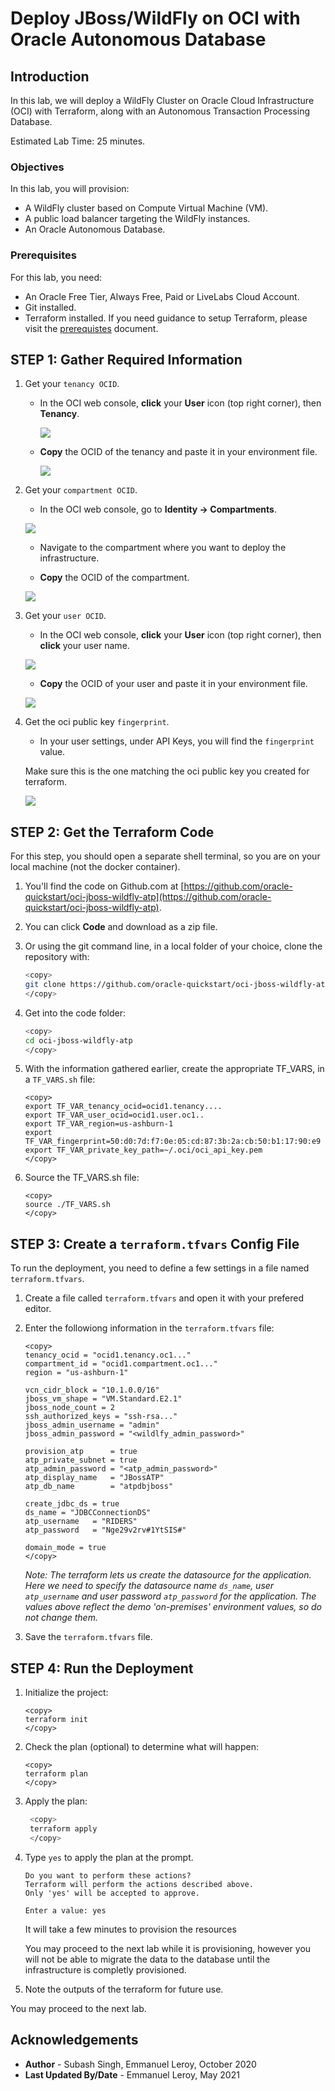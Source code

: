 # Deploy JBoss/WildFly on OCI with Oracle Autonomous Database

## Introduction

In this lab, we will deploy a WildFly Cluster on Oracle Cloud Infrastructure (OCI) with Terraform, along with an Autonomous Transaction Processing Database.

Estimated Lab Time: 25 minutes.

### Objectives

In this lab, you will provision:
* A WildFly cluster based on Compute Virtual Machine (VM).
* A public load balancer targeting the WildFly instances.
* An Oracle Autonomous Database.

### Prerequisites

For this lab, you need:

* An Oracle Free Tier, Always Free, Paid or LiveLabs Cloud Account.
* Git installed.
* Terraform installed. If you need guidance to setup Terraform, please visit the [prerequistes](https://github.com/oracle-quickstart/oci-prerequisites) document.

## **STEP 1**: Gather Required Information

1. Get your `tenancy OCID`.

    - In the OCI web console, **click** your **User** icon (top right corner), then **Tenancy**.

        ![](./images/setup-tf-tenancy.png)

    - **Copy** the OCID of the tenancy and paste it in your environment file.

        ![](./images/setup-tf-tenancy-ocid.png)

2. Get your `compartment OCID`.

    - In the OCI web console, go to **Identity -> Compartments**.

    ![](./images/setup-tf-compartment.png)

    - Navigate to the compartment where you want to deploy the infrastructure.

    - **Copy** the OCID of the compartment.

    ![](./images/setup-tf-compartment-ocid.png)

3. Get your `user OCID`.

    - In the OCI web console, **click** your **User** icon (top right corner), then **click** your user name.
        
    ![](./images/setup-tf-user.png)

    - **Copy** the OCID of your user and paste it in your environment file.

    ![](./images/setup-tf-user-ocid.png)

4. Get the oci public key `fingerprint`.

    - In your user settings, under API Keys, you will find the `fingerprint` value. 
    
    Make sure this is the one matching the oci public key you created for terraform.

    ![](./images/setup-tf-fingerprint.png)


## **STEP 2:** Get the Terraform Code

For this step, you should open a separate shell terminal, so you are on your local machine (not the docker container).

1. You'll find the code on Github.com at [https://github.com/oracle-quickstart/oci-jboss-wildfly-atp](https://github.com/oracle-quickstart/oci-jboss-wildfly-atp).

2. You can click **Code** and download as a zip file.

3. Or using the git command line, in a local folder of your choice, clone the repository with:

    ```bash
    <copy>
    git clone https://github.com/oracle-quickstart/oci-jboss-wildfly-atp
    </copy>
    ```

4. Get into the code folder:

    ```bash
    <copy>
    cd oci-jboss-wildfly-atp
    </copy>
    ```

5. With the information gathered earlier, create the appropriate TF_VARS, in a `TF_VARS.sh` file:

    ```
    <copy>
    export TF_VAR_tenancy_ocid=ocid1.tenancy....
    export TF_VAR_user_ocid=ocid1.user.oc1..
    export TF_VAR_region=us-ashburn-1
    export TF_VAR_fingerprint=50:d0:7d:f7:0e:05:cd:87:3b:2a:cb:50:b1:17:90:e9
    export TF_VAR_private_key_path=~/.oci/oci_api_key.pem
    </copy>
    ```

6. Source the TF_VARS.sh file:

    ```
    <copy>
    source ./TF_VARS.sh
    </copy>
    ```

## **STEP 3:** Create a `terraform.tfvars` Config File

To run the deployment, you need to define a few settings in a file named `terraform.tfvars`.

1. Create a file called `terraform.tfvars` and open it with your prefered editor.

2. Enter the followiong information in the `terraform.tfvars` file:

    ```
    <copy>
    tenancy_ocid = "ocid1.tenancy.oc1..."
    compartment_id = "ocid1.compartment.oc1..."
    region = "us-ashburn-1"

    vcn_cidr_block = "10.1.0.0/16"
    jboss_vm_shape = "VM.Standard.E2.1"
    jboss_node_count = 2
    ssh_authorized_keys = "ssh-rsa..."
    jboss_admin_username = "admin"
    jboss_admin_password = "<wildlfy_admin_password>"

    provision_atp      = true
    atp_private_subnet = true
    atp_admin_password = "<atp_admin_password>"
    atp_display_name   = "JBossATP"
    atp_db_name        = "atpdbjboss"

    create_jdbc_ds = true
    ds_name = "JDBCConnectionDS"
    atp_username   = "RIDERS"
    atp_password   = "Nge29v2rv#1YtSIS#"

    domain_mode = true
    </copy>
    ```

    *Note: The terraform lets us create the datasource for the application. Here we need to specify the datasource name `ds_name`, user `atp_username` and user password `atp_password` for the application. The values above reflect the demo 'on-premises' environment values, so do not change them.*

3. Save the `terraform.tfvars` file.

## **STEP 4:** Run the Deployment

1. Initialize the project:

    ```
    <copy>
    terraform init
    </copy>
    ```

2. Check the plan (optional) to determine what will happen:

    ```
    <copy>
    terraform plan
    </copy>
    ```

3. Apply the plan:

   ```bash
    <copy>
    terraform apply
    </copy>
    ```

4. Type `yes` to apply the plan at the prompt.

    ```
    Do you want to perform these actions?
    Terraform will perform the actions described above.
    Only 'yes' will be accepted to approve.

    Enter a value: yes
    ```

    It will take a few minutes to provision the resources

    You may proceed to the next lab while it is provisioning, however you will not be able to migrate the data to the database until the infrastructure is completly provisioned.

5. Note the outputs of the terraform for future use.    

You may proceed to the next lab.

## Acknowledgements
 - **Author** - Subash Singh, Emmanuel Leroy, October 2020
 - **Last Updated By/Date** - Emmanuel Leroy, May 2021